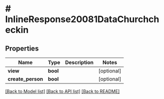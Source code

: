 # # InlineResponse20081DataChurchcheckin

## Properties

Name | Type | Description | Notes
------------ | ------------- | ------------- | -------------
**view** | **bool** |  | [optional]
**create_person** | **bool** |  | [optional]

[[Back to Model list]](../../README.md#models) [[Back to API list]](../../README.md#endpoints) [[Back to README]](../../README.md)
